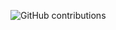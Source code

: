 ![GitHub contributions](https://img.shields.io/github/commit-activity/y/bcstryker?label=Contributions)
